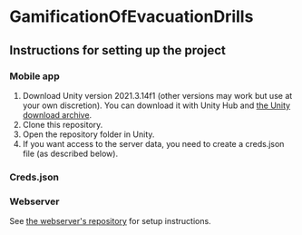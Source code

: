 # GamificationOfEvacuationDrills


## Instructions for setting up the project

### Mobile app
1. Download Unity version 2021.3.14f1 (other versions may work but use at your own discretion). You can download it with Unity Hub and [the Unity download archive](https://unity.com/releases/editor/archive).
2. Clone this repository.
3. Open the repository folder in Unity.
4. If you want access to the server data, you need to create a creds.json file (as described below).

### Creds.json


### Webserver
See [the webserver's repository](https://github.com/Clover83/GEDServer) for setup instructions.
